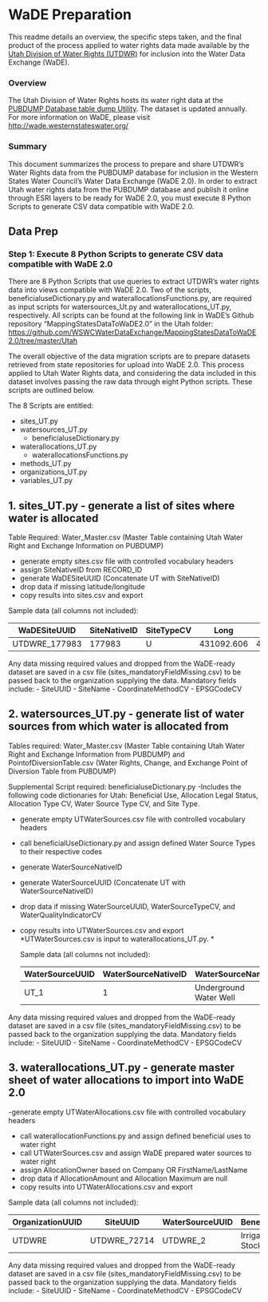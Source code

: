 # WaDE Preparation

This readme details an overview, the specific steps taken, and the final product of the process applied to water rights data made available by the [Utah Division of Water Rights (UTDWR)](https://www.waterrights.utah.gov/contact.asp) for inclusion into the Water Data Exchange (WaDE). 

### Overview 
The Utah Division of Water Rights hosts its water right data at the [PUBDUMP Database table dump Utility](https://www.waterrights.utah.gov/cgi-bin/pubdump.exe?DBNAME=WRDB&SECURITYKEY=wrt2012access).
The dataset is updated annually. For more information on WaDE, please visit http://wade.westernstateswater.org/


### Summary
This document summarizes the process to prepare and share UTDWR’s Water Rights data from the PUBDUMP database for inclusion in the Western States Water Council’s Water Data Exchange (WaDE 2.0). In order to extract Utah water rights data from the PUBDUMP database and publish it online through ESRI layers to be ready for WaDE 2.0, you must execute 8 Python Scripts to generate CSV data compatible with WaDE 2.0.
 
 ## Data Prep
 ### Step 1: Execute 8 Python Scripts to generate CSV data compatible with WaDE 2.0

There are 8 Python Scripts that use queries to extract UTDWR’s water rights data into views compatible with WaDE 2.0. Two of the scripts, beneficialuseDictionary.py and waterallocationsFunctions.py, are required as input scripts for watersources_Ut.py and waterallocations_UT.py, respectively.  All scripts can be found at the following link in WaDE’s Github repository “MappingStatesDataToWaDE2.0” in the Utah folder:
https://github.com/WSWCWaterDataExchange/MappingStatesDataToWaDE2.0/tree/master/Utah


The overall objective of the data migration scripts are to prepare datasets retrieved from state repositories for upload into WaDE 2.0.  This process applied to Utah Water Rights data, and considering the data included in this dataset involves passing the raw data through eight Python scripts. These scripts are outlined below.

The 8 Scripts are entitled:
- sites_UT.py
- watersources_UT.py
   - beneficialuseDictionary.py
- waterallocations_UT.py
   - waterallocationsFunctions.py
-  methods_UT.py
-  organizations_UT.py
-  variables_UT.py




##  1.  sites_UT.py - generate a list of sites where water is allocated
 Table Required: Water_Master.csv (Master Table containing Utah Water Right and Exchange Information on PUBDUMP) 

- generate empty sites.csv file with controlled vocabulary headers
- assign SiteNativeID from RECORD_ID
- generate WaDESiteUUID (Concatenate UT with SiteNativeID)
- drop data if missing latitude/longitude
- copy results into sites.csv and export



Sample data (all columns not included):

   WaDESiteUUID | SiteNativeID | SiteTypeCV | Long | Lat
   ------------ | ------------ | ---------- | ---- | ----
   UTDWRE_177983 | 177983 |U | 431092.606 |4616232.618

Any data missing required values and dropped from the WaDE-ready dataset are saved in a csv file (sites_mandatoryFieldMissing.csv) to be passed back to the organization supplying the data. Mandatory fields include: - SiteUUID - SiteName - CoordinateMethodCV - EPSGCodeCV

##  2. watersources_UT.py - generate list of water sources from which water is allocated from
Tables required:
Water_Master.csv (Master Table containing Utah Water Right and Exchange Information from PUBDUMP) and PointofDiversionTable.csv (Water Rights, Change, and Exchange Point of Diversion Table from PUBDUMP)    

Supplemental Script required:
beneficialuseDictionary.py
 -Includes the following code dictionaries for Utah: Beneficial Use, Allocation Legal Status, Allocation Type CV, Water Source Type CV, and Site Type. 

 - generate empty UTWaterSources.csv file with controlled vocabulary headers  
 - call beneficialUseDictionary.py and assign defined Water Source Types to their respective codes
 - generate WaterSourceNativeID 
 - generate WaterSourceUUID (Concatenate UT with WaterSourceNativeID)
 - drop data if missing WaterSourceUUID, WaterSourceTypeCV, and WaterQualityIndicatorCV
 - copy results into UTWaterSources.csv and export 
*UTWaterSources.csv is input to waterallocations_UT.py. *

   Sample data (all columns not included):
   
   WaterSourceUUID | WaterSourceNativeID | WaterSourceName | WaterSourceTypeCV | WaterQualityIndicatorCV
   ------------ | ------------ | -------- | ---------- | ---- 
   UT_1 | 1 | Underground Water Well  | groundwaterall | Fresh

Any data missing required values and dropped from the WaDE-ready dataset are saved in a csv file (sites_mandatoryFieldMissing.csv) to be passed back to the organization supplying the data. Mandatory fields include: - SiteUUID - SiteName - CoordinateMethodCV - EPSGCodeCV

##  3. waterallocations_UT.py - generate master sheet of water allocations to import into WaDE 2.0

 -generate empty UTWaterAllocations.csv file with controlled vocabulary headers
 - call waterallocationFunctions.py and assign defined beneficial uses to water right 
 - call UTWaterSources.csv and assign WaDE prepared water sources to water right
 - assign AllocationOwner based on Company OR FirstName/LastName
 - drop data if AllocationAmount and Allocation Maximum are null
 - copy results into UTWaterAllocations.csv and export
        


  Sample data (all columns not included):
   
   OrganizationUUID | SiteUUID | WaterSourceUUID | BeneficialUseCategory | AllocationNativeID | AllocationTypeCV | AllocationOwner | AllocationLegalStatusCV | AllocationAmount | 
   ---------------- | ------------ | -------- | ---------- | ----------- | ---------- | ----------- | --------- |------|
  UTDWRE | UTDWRE_72714 | UTDWRE_2 | Irrigation, Stockwatering | 61-2981 |Underground Water Claim| Morgan Ranches, LLC | Certificated | 0.4223| 


Any data missing required values and dropped from the WaDE-ready dataset are saved in a csv file (sites_mandatoryFieldMissing.csv) to be passed back to the organization supplying the data. Mandatory fields include: - SiteUUID - SiteName - CoordinateMethodCV - EPSGCodeCV
